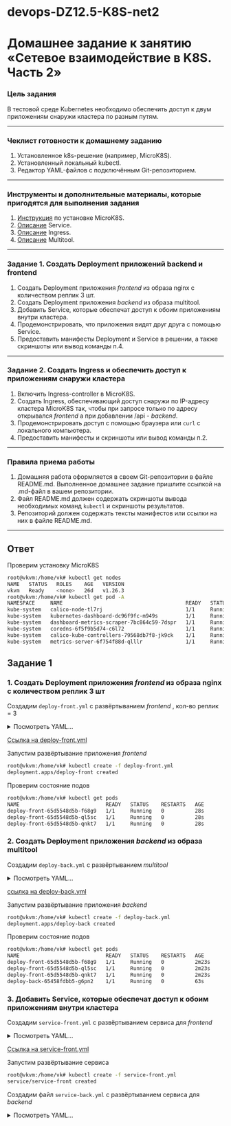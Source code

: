 # devops-DZ12.5-K8S-net2

# Домашнее задание к занятию «Сетевое взаимодействие в K8S. Часть 2»

### Цель задания

В тестовой среде Kubernetes необходимо обеспечить доступ к двум приложениям снаружи кластера по разным путям.

------

### Чеклист готовности к домашнему заданию

1. Установленное k8s-решение (например, MicroK8S).
2. Установленный локальный kubectl.
3. Редактор YAML-файлов с подключённым Git-репозиторием.

------

### Инструменты и дополнительные материалы, которые пригодятся для выполнения задания

1. [Инструкция](https://microk8s.io/docs/getting-started) по установке MicroK8S.
2. [Описание](https://kubernetes.io/docs/concepts/services-networking/service/) Service.
3. [Описание](https://kubernetes.io/docs/concepts/services-networking/ingress/) Ingress.
4. [Описание](https://github.com/wbitt/Network-MultiTool) Multitool.

------

### Задание 1. Создать Deployment приложений backend и frontend

1. Создать Deployment приложения _frontend_ из образа nginx с количеством реплик 3 шт.
2. Создать Deployment приложения _backend_ из образа multitool.
3. Добавить Service, которые обеспечат доступ к обоим приложениям внутри кластера.
4. Продемонстрировать, что приложения видят друг друга с помощью Service.
5. Предоставить манифесты Deployment и Service в решении, а также скриншоты или вывод команды п.4.

------

### Задание 2. Создать Ingress и обеспечить доступ к приложениям снаружи кластера

1. Включить Ingress-controller в MicroK8S.
2. Создать Ingress, обеспечивающий доступ снаружи по IP-адресу кластера MicroK8S так, чтобы при запросе только по адресу открывался _frontend_ а при добавлении /api - _backend_.
3. Продемонстрировать доступ с помощью браузера или `curl` с локального компьютера.
4. Предоставить манифесты и скриншоты или вывод команды п.2.

------

### Правила приема работы

1. Домашняя работа оформляется в своем Git-репозитории в файле README.md. Выполненное домашнее задание пришлите ссылкой на .md-файл в вашем репозитории.
2. Файл README.md должен содержать скриншоты вывода необходимых команд `kubectl` и скриншоты результатов.
3. Репозиторий должен содержать тексты манифестов или ссылки на них в файле README.md.

------

## Ответ

Проверим установку MicroK8S

```bash
root@vkvm:/home/vk# kubectl get nodes
NAME   STATUS   ROLES    AGE   VERSION
vkvm   Ready    <none>   26d   v1.26.3
root@vkvm:/home/vk# kubectl get pod -A
NAMESPACE     NAME                                        READY   STATUS    RESTARTS        AGE
kube-system   calico-node-tl7rj                           1/1     Running   8 (3m48s ago)   26d
kube-system   kubernetes-dashboard-dc96f9fc-m949s         1/1     Running   9               26d
kube-system   dashboard-metrics-scraper-7bc864c59-7dspr   1/1     Running   8               26d
kube-system   coredns-6f5f9b5d74-c6l72                    1/1     Running   5               14d
kube-system   calico-kube-controllers-79568db7f8-jk9ck    1/1     Running   8               26d
kube-system   metrics-server-6f754f88d-qlllr              1/1     Running   9               26d
```

## Задание 1

### 1. Создать Deployment приложения _frontend_ из образа nginx с количеством реплик 3 шт

Создадим `deploy-front.yml` с развёртыванием _frontend_ , кол-во реплик = 3

<details><summary>Посмотреть YAML...</summary>

```yml
---
apiVersion: apps/v1
kind: Deployment
metadata:
  labels:
    app: deploy-front
  name: deploy-front
  namespace: default
spec:
  replicas: 3
  selector:
    matchLabels:
      app: deploy-front
  template:
    metadata:
      labels:
        app: deploy-front
    spec:
      containers:
        - name: nginx
          image: nginx:latest
          ports:
            - name: http
              containerPort: 80
              protocol: TCP
```

</details>

[Ссылка на deploy-front.yml](deploy-front.yml)

Запустим развёртывание  приложения _frontend_

```bash
root@vkvm:/home/vk# kubectl create -f deploy-front.yml
deployment.apps/deploy-front created
```

Проверим состояние подов  

```bash
root@vkvm:/home/vk# kubectl get pods
NAME                            READY   STATUS    RESTARTS   AGE
deploy-front-65d5548d5b-f68g9   1/1     Running   0          28s
deploy-front-65d5548d5b-ql5sc   1/1     Running   0          28s
deploy-front-65d5548d5b-qnkt7   1/1     Running   0          28s
```

### 2. Создать Deployment приложения _backend_ из образа multitool

Создадим `deploy-back.yml` с развёртыванием _multitool_

<details><summary>Посмотреть YAML...</summary>

```yml
---
apiVersion: apps/v1
kind: Deployment
metadata:
  labels:
    app: deploy-back
  name: deploy-back
  namespace: default
spec:
  replicas: 1
  selector:
    matchLabels:
      app: deploy-back
  template:
    metadata:
      labels:
        app: deploy-back
    spec:
      containers:
        - name: multitool
          image: wbitt/network-multitool
          ports:
            - name: http-8080
              containerPort: 8080
              protocol: TCP
          env:
            - name: HTTP_PORT
              value: "8080"
            - name: HTTPS_PORT
              value: "11443"
```
</details>

[ссылка на deploy-back.yml](deploy-back.yml)

Запустим развёртывание  приложения _backend_

```bash
root@vkvm:/home/vk# kubectl create -f deploy-back.yml
deployment.apps/deploy-back created
```

Проверим состояние подов

```bash
root@vkvm:/home/vk# kubectl get pods
NAME                            READY   STATUS    RESTARTS   AGE
deploy-front-65d5548d5b-f68g9   1/1     Running   0          2m23s
deploy-front-65d5548d5b-ql5sc   1/1     Running   0          2m23s
deploy-front-65d5548d5b-qnkt7   1/1     Running   0          2m23s
deploy-back-65458fdbb5-g6pn2    1/1     Running   0          63s
```

### 3. Добавить Service, которые обеспечат доступ к обоим приложениям внутри кластера

Создадим `service-front.yml` с развёртыванием сервиса для _frontend_

<details><summary>Посмотреть YAML...</summary>

```yml
---
apiVersion: v1
kind: Service
metadata:
  name: service-front
spec:
  selector:
    app: deploy-front
  ports:
    - name: nginx-http
      port: 9001
      protocol: TCP
      targetPort: 80
```

</details>

[Ссылка на service-front.yml](service-front.yml)

Запустим развёртывание  сервиса 

```bash
root@vkvm:/home/vk# kubectl create -f service-front.yml
service/service-front created
```

Создадим файл `service-back.yml` с развёртыванием сервиса для _backend_

<details><summary>Посмотреть YAML...</summary>

```yml
---
apiVersion: v1
kind: Service
metadata:
  name: service-back
spec:
  selector:
    app: deploy-back
  ports:
    - name: multitool-http
      port: 9002
      protocol: TCP
      targetPort: 8080
```

[ССылка на service-back.yml](service-back.yml)

Запустим развёртывание

```bash
root@vkvm:/home/vk# kubectl create -f service-back.yml
service/service-back created
```

Проверим состояние сервисов

```bash
service/service-back created
root@vkvm:/home/vk# kubectl get service
NAME            TYPE        CLUSTER-IP       EXTERNAL-IP   PORT(S)    AGE
kubernetes      ClusterIP   10.152.183.1     <none>        443/TCP    26d
service-front   ClusterIP   10.152.183.244   <none>        9001/TCP   57s
service-back    ClusterIP   10.152.183.98    <none>        9002/TCP   17s
```

### 4. Продемонстрировать, что приложения видят друг друга с помощью Service

Проверим запуск `curl` из сервисов

```bash
root@vkvm:/home/vk# kubectl exec -it service/service-front -- curl --silent -i service-back.default.svc.cluster.local:9002 | grep Server
Server: nginx/1.20.2
root@vkvm:/home/vk# kubectl exec -it service/service-front -- curl --silent -i service-back:9002 | grep Server
Server: nginx/1.20.2
root@vkvm:/home/vk# kubectl exec -it service/service-back -- curl --silent -i service-front.default.svc.cluster.local:9001 | grep Server
Server: nginx/1.23.4
root@vkvm:/home/vk# kubectl exec -it service/service-back -- curl --silent -i service-front:9001 | grep Server
Server: nginx/1.23.4
```

Убедились, что доступ по относительному и абсолютному DNS имени сервиса работает из другого сервиса

### 5. Предоставить манифесты Deployment и Service в решении, а также скриншоты или вывод команды п.4

## Задание 2

### 1. Включить Ingress-controller в MicroK8S

Включим ingress контроллер

```bash
root@vkvm:/home/vk# microk8s enable ingress
Infer repository core for addon ingress
Enabling Ingress
ingressclass.networking.k8s.io/public created
ingressclass.networking.k8s.io/nginx created
namespace/ingress created
serviceaccount/nginx-ingress-microk8s-serviceaccount created
clusterrole.rbac.authorization.k8s.io/nginx-ingress-microk8s-clusterrole created
role.rbac.authorization.k8s.io/nginx-ingress-microk8s-role created
clusterrolebinding.rbac.authorization.k8s.io/nginx-ingress-microk8s created
rolebinding.rbac.authorization.k8s.io/nginx-ingress-microk8s created
configmap/nginx-load-balancer-microk8s-conf created
configmap/nginx-ingress-tcp-microk8s-conf created
configmap/nginx-ingress-udp-microk8s-conf created
daemonset.apps/nginx-ingress-microk8s-controller created
Ingress is enabled
```

### 2. Создать Ingress, обеспечивающий доступ снаружи по IP-адресу кластера MicroK8S так, чтобы при запросе только по адресу открывался _frontend_ а при добавлении /api - _backend_

Создадим `ingress.yml`

<details><summary>Посмотреть YAML...</summary>

```yml
---
apiVersion: networking.k8s.io/v1
kind: Ingress
metadata:
  name: ingress
  annotations:
    nginx.ingress.kubernetes.io/rewrite-target: /
spec:
  rules:
  - http:
      paths:
      - path: /
        pathType: Prefix
        backend:
          service:
            name: service-front
            port:
              number: 9001
      - path: /api
        pathType: Prefix
        backend:
          service:
            name: service-back
            port:
              number: 9002
```

</details>

[Ссылка на ingress.yml](ingress.yml)

Аннотация `nginx.ingress.kubernetes.io/rewrite-target: /` нужна для перезаписи URL с `/api` на `/` перед передачей запроса на внутренний сервис. Это позволяет внутренней службе обработать запросы без специальной реализации логики для `/api`.    Если удалить `rewrite-target`, то контроллер Ingress не будет переписывать путь, а будет пересылать запросы на backend сервис с префиксом `/api`. Backend сервис должен знать об этом префиксе и корректно обрабатывать запрос, иначе запрос приведёт к ошибке `404`.

Запускаем развёртывание

```bash
root@vkvm:/home/vk# kubectl create -f ingress.yml
ingress.networking.k8s.io/ingress created
```

Проверяем состояние _Ingress_

```bash
root@vkvm:/home/vk# kubectl describe ingress
Name:             ingress
Labels:           <none>
Namespace:        default
Address:          127.0.0.1
Ingress Class:    public
Default backend:  <default>
Rules:
  Host        Path  Backends
  ----        ----  --------
  *           
              /      service-front:9001 (10.1.101.247:80,10.1.101.248:80,10.1.101.249:80)
              /api   service-back:9002 (10.1.101.250:8080)
Annotations:  nginx.ingress.kubernetes.io/rewrite-target: /
Events:
  Type    Reason  Age               From                      Message
  ----    ------  ----              ----                      -------
  Normal  Sync    6s (x2 over 18s)  nginx-ingress-controller  Scheduled for sync
```

### 3. Продемонстрировать доступ с помощью браузера или `curl` с локального компьютера

Проверим IP-адреса нод

```bash
root@vkvm:/home/vk# kubectl get node -o yaml | grep IPv4Address
      projectcalico.org/IPv4Address: 172.20.0.1/16
```

Проверим запуск curl из локального компьютера

```bash
root@vkvm:/home/vk# curl  --silent -i 172.20.0.1 | grep title
<title>Welcome to nginx!</title>
root@vkvm:/home/vk# curl  --silent -i 172.20.0.1/api | grep WB
WBITT Network MultiTool (with NGINX) - deploy-back-65458fdbb5-g6pn2 - 10.1.101.250 - HTTP: 8080 , HTTPS: 11443 . (Formerly praqma/network-multitool)
```

Убедились, что доступ по адресу ноды в зависимости от префикса URL подключается либо к _frontend_ сервису, либо к _backend_ сервису

### 4. Предоставить манифесты и скриншоты или вывод команды п.2

Удалим развёрнутые ресурсы

```bash
root@vkvm:/home/vk# kubectl delete -f deploy-front.yml -f deploy-back.yml -f service-front.yml -f service-back.yml -f ingress.yml
deployment.apps "deploy-front" deleted
deployment.apps "deploy-back" deleted
service "service-front" deleted
service "service-back" deleted
ingress.networking.k8s.io "ingress" deleted
```

